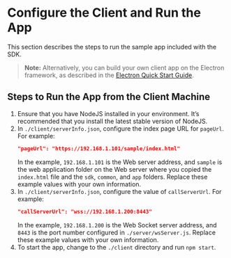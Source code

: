 # Configure the Client and Run the App

This section describes the steps to run the sample app included with the SDK.

> **Note:** Alternatively, you can build your own client app on the Electron framework, as described in the [Electron Quick Start Guide](https://www.electronjs.org/docs/latest/tutorial/quick-start#package-and-distribute-your-application).

## Steps to Run the App from the Client Machine

1. Ensure that you have NodeJS installed in your environment. It’s recommended that you install the latest stable version of NodeJS.
2. In `./client/serverInfo.json`, configure the index page URL for `pageUrl`. For example:
    ```json
    "pageUrl": "https://192.168.1.101/sample/index.html"
    ```
    In the example, `192.168.1.101` is the Web server address, and `sample` is the web application folder on the Web server where you copied the `index.html` file and the `sdk`, `common`, and `app` folders. Replace these example values with your own information.
3. In `./client/serverInfo.json`, configure the value of `callServerUrl`. For example:
    ```json
    "callServerUrl": "wss://192.168.1.200:8443"
    ```
    In the example, `192.168.1.200` is the Web Socket server address, and `8443` is the port number configured in `./server/wsServer.js`. Replace these example values with your own information.
4. To start the app, change to the `./client` directory and run `npm start`.


